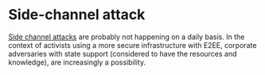 # Side-channel attack

[Side channel attacks](https://tymyrddin.github.io/attack-trees/docs/crypto/Side-channel-attack.html) are probably not happening on a daily basis. In the context of activists using a more secure infrastructure with E2EE, corporate adversaries with state support (considered to have the resources and knowledge), are increasingly a possibility. 


